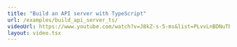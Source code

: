 ```yaml
---
title: "Build an API server with TypeScript"
url: /examples/build_api_server_ts/
videoUrl: https://www.youtube.com/watch?v=J8kZ-s-5-ms&list=PLvvLnBDNuTEov9EBIp3MMfHlBxaKGRWTe&index=13
layout: video.tsx
---
```

